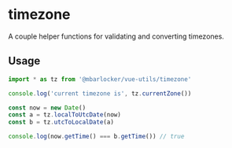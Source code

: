 # timezone

A couple helper functions for validating and converting timezones.

## Usage

```typescript
import * as tz from '@mbarlocker/vue-utils/timezone'

console.log('current timezone is', tz.currentZone())

const now = new Date()
const a = tz.localToUtcDate(now)
const b = tz.utcToLocalDate(a)

console.log(now.getTime() === b.getTime()) // true
```

